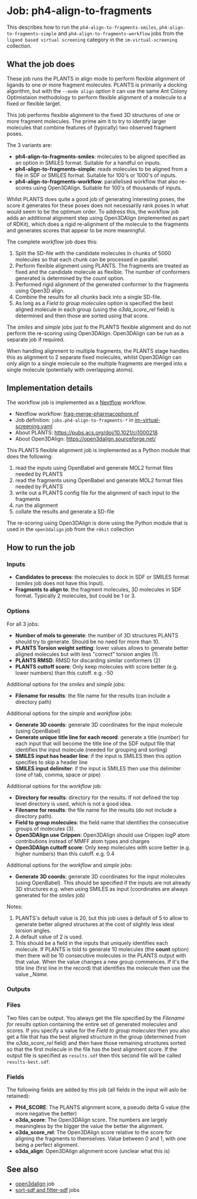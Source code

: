 # Job: ph4-align-to-fragments

This describes how to run the `ph4-align-to-fragments-smiles`, `ph4-align-to-fragments-simple` and
`ph4-align-to-fragments-workflow` jobs from the `ligand based virtual screening` category in the `im-virtual-screening`
collection.

## What the job does

These job runs the PLANTS in align mode to perform flexible alignment of ligands to one or more fragment molecules.
PLANTS is primarily a docking algorithm, but with the `--mode align` option it can use the same Ant Colony Optimistaion
methodology to perform flexible alignment of a molecule to a fixed or flexible target.

This job performs flexible alignment to the fixed 3D structures of one or more fragment molecules.
The prime aim it to try to identify larger molecules that combine features of (typically) two observed fragment poses.

The 3 variants are:

* **ph4-align-to-fragments-smiles**: molecules to be aligned specified as an option in SMILES format. Suitable for a handful on inputs.
* **ph4-align-to-fragments-simple**: reads molecules to be aligned from a file in SDF or SMILES format. Suitable for 100's or 1000's of inputs.
* **ph4-align-to-fragments-workflow**: parallelised workflow that also re-scores using Open3DAlign. Suitable for 100's of thousands of inputs.

Whilst PLANTS does quite a good job of generating interesting poses, the score it generates for these poses does not 
necessarily rank poses in what would seem to be the optimum order. To address this, the workflow job adds an additional
alignment step using Open3DAlign (implemented as part of RDKit), which does a rigid re-alignment of the molecule to the 
fragments and generates scores that appear to be more meaningful.

The complete *workflow* job does this:

1. Split the SD-file with the candidate molecules in chunks of 5000 molecules so that each chunk can be processed in parallel.
2. Perform flexible alignment using PLANTS. The fragments are treated as fixed and the candidate molecule as flexible.
   The number of conformers generated is determined by the *count* option.
3. Performed rigid alignment of the generated conformer to the fragments using Open3D align.
4. Combine the results for all chunks back into a single SD-file.
5. As long as a *Field to group molecules* option is specified the best aligned molecule in each group (using the
   *o3da_score_rel* field) is determined and then those are sorted using that score.

The *smiles* and *simple* jobs just fo the PLANTS flexible alignment and do not perform the re-scoring using Open3DAlign.
Open3DAlign can be run as a separate job if required.

When handling alignment to multiple fragments, the PLANTS stage handles this as alignment to 2 separate fixed molecules,
whilst Open3DAlign can only align to a single molecule so the multiple fragments are merged into a single molecule
(potentially with overlapping atoms).

## Implementation details

The workflow job is implemented as a [Nextflow](https://www.nextflow.io/) workflow.

* Nextflow workflow: [frag-merge-pharmacophore.nf](/frag-merge-pharmacophore.nf)
* Job definition: `jobs.ph4-align-to-fragments-*` in [im-virtual-screening.yaml](/data-manager/im-virtual-screening.yaml)
* About PLANTS: https://pubs.acs.org/doi/10.1021/ci1000218
* About Open3DAlign: https://open3dalign.sourceforge.net/

This PLANTS flexible alignment job is implemented as a Python module that does the following:

1. read the inputs using OpenBabel and generate MOL2 format files needed by PLANTS
2. read the fragments using OpenBabel and generate MOL2 format files needed by PLANTS
3. write out a PLANTS config file for the alignment of each input to the fragments
4. run the alignment
5. collate the results and generate a SD-file

The re-scoring using Open3DAlign is done using the Python module that is used in the `open3dalign` job from the `rdkit`
collection

## How to run the job

### Inputs

* **Candidates to process**: the molecules to dock in SDF or SMILES format (*smiles* job does not have this input).
* **Fragments to align to**: the fragment molecules, 3D molecules in SDF format. Typically 2 molecules, but could be 1 or 3.

### Options

For all 3 jobs:

* **Number of mols to generate**: the number of 3D structures PLANTS should try to generate. Should be no need for more than 10.
* **PLANTS Torsion weight setting**: lower values allows to generate better aligned molecules but with less "correct"
    torsion angles (1).
* **PLANTS RMSD**: RMSD for discarding similar conformers (2)
* **PLANTS cuttoff score**: Only keep molecules with score better (e.g. lower numbers) than this cutoff. e.g. -50

Additional options for the *smiles* and *simple* jobs:

* **Filename for results**: the file name for the results (can include a directory path)

Additional options for the *simple* and *workflow* jobs:

* **Generate 3D coords**: generate 3D coordinates for the input molecule (using OpenBabel)
* **Generate unique title line for each record**: generate a title (number) for each input that will become the title 
    line of the SDF output file that identifies the input molecule (needed for grouping and sorting)
* **SMILES input has header line**: if the input is SMILES then this option specifies to skip a header line
* **SMILES input delimiter**: if the input is SMILES then use this delimiter (one of tab, comma, space or pipe)

Additional options for the *workflow* job:

* **Directory for results**: directory for the results. If not defined the top level directory is used, which is not a good idea.
* **Filename for results**: the file name for the results (do not include a directory path).
* **Field to group molecules**: the field name that identifies the consecutive groups of molecules (3).
* **Open3DAlign use Crippen**: Open3DAlign should use Crippen logP atom contributions instead of MMFF atom types and charges
* **Open3DAlign cuttoff score**: Only keep molecules with score better (e.g. higher numbers) than this cutoff. e.g. 0.4

Additional options for the *workflow* and *simple* jobs:

* **Generate 3D coords**: generate 3D coordinates for the input molecules (using OpenBabel). This should be specified if
  the inputs are not already 3D structures e.g. when using SMILES as input (coordinates are always generated for the 
  *smiles* job)

Notes:

1. PLANTS's default value is 20, but this job uses a default of 5 to allow to generate better aligned structures at the cost
   of slightly less ideal torsion angles.
2. A default value of 2 is used.
3. This should be a field in the inputs that uniquely identifies each molecule. If PLANTS is told to generate 10 molecules
   (the **count** option) then there will be 10 consecutive molecules in the PLANTS output with that value. When the value
   changes a new group commences. If it's the title line (first line in the record) that identifies the molecule then use
   the value *_Name*.

### Outputs

### Files

Two files can be output. You always get the file specified by the *Filename for results* option containing the entire
set of generated molecules and scores. If you specify a value for the *Field to group molecules* then you also get a 
file that has the best aligned structure in the group (determined from the *o3da_score_rel* field) and then have those
remaining structures sorted so that the first molecule in the file has the best alignment score. If the output file is
specified as `results.sdf` then this second file will be called `results-best.sdf`.

### Fields

The following fields are added by this job (all fields in the input will aslo be retained):

* **PH4_SCORE**: The PLANTS alignment score, a pseudo delta G value (the more negative the better)
* **o3da_score**: The Open3DAlign score. The numbers are largely meaningless by the bigger the value the better the alignment.
* **o3da_score_rel**: The Open3DAlign score relative to the score for aligning the fragments to themselves. Value between
  0 and 1, with one being a perfect alignment.
* **o3da_align**: Open3DAlign alignment score (unclear what this is)


## See also

* [open3dalign](../rdkit/open3dalign) job
* [sort-sdf and filter-sdf](rdock-filter-sdf) jobs